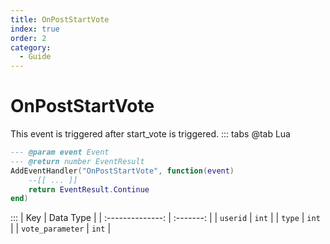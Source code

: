 ```yaml
---
title: OnPostStartVote
index: true
order: 2
category:
  - Guide
---
```


# OnPostStartVote
This event is triggered after start_vote is triggered.
::: tabs
@tab Lua
```lua
--- @param event Event
--- @return number EventResult
AddEventHandler("OnPostStartVote", function(event)
    --[[ ... ]]
    return EventResult.Continue
end)
```

:::
|        Key       | Data Type |
| :--------------: | :-------: |
|     `userid`     |   `int`   |
|      `type`      |   `int`   |
| `vote_parameter` |   `int`   |
